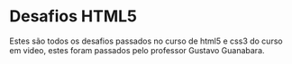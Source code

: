 # Desafios HTML5
 Estes são todos os desafios passados no curso de html5 e css3 do curso em video, estes foram passados pelo professor Gustavo Guanabara.
